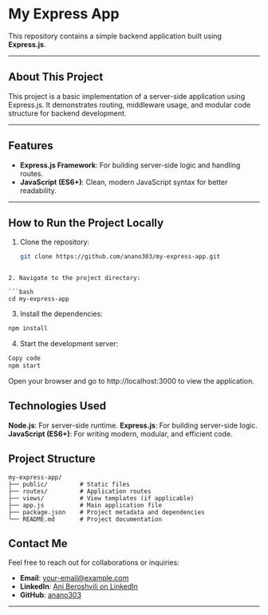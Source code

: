 # My Express App

This repository contains a simple backend application built using **Express.js**.

---

## About This Project

This project is a basic implementation of a server-side application using Express.js. It demonstrates routing, middleware usage, and modular code structure for backend development.

---

## Features

- **Express.js Framework**: For building server-side logic and handling routes.
- **JavaScript (ES6+)**: Clean, modern JavaScript syntax for better readability.

---

## How to Run the Project Locally

1. Clone the repository:
   ```bash
   git clone https://github.com/anano303/my-express-app.git
```
   
2. Navigate to the project directory:

```bash
cd my-express-app
```

3. Install the dependencies:

```bash
npm install
```

4. Start the development server:

```bash
Copy code
npm start
```

Open your browser and go to http://localhost:3000 to view the application.

## Technologies Used
**Node.js**: For server-side runtime.
**Express.js**: For building server-side logic.
**JavaScript (ES6+)**: For writing modern, modular, and efficient code.

## Project Structure

```plaintext
my-express-app/
├── public/         # Static files
├── routes/         # Application routes
├── views/          # View templates (if applicable)
├── app.js          # Main application file
├── package.json    # Project metadata and dependencies
└── README.md       # Project documentation

``` 


## Contact Me

Feel free to reach out for collaborations or inquiries:

- **Email**: your-email@example.com  
- **LinkedIn**: [Ani Beroshvili on LinkedIn](https://www.linkedin.com/in/ani-beroshvili-7a8998214)  
- **GitHub**: [anano303](https://github.com/anano303)

---
